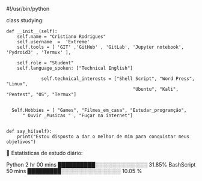 #!/usr/bin/python

class studying:

    def __init__(self):
        self.name = "Cristiano Rodrigues"
        self.username  =  'Extreme' 
        self.tools = [ 'GIT' ,'GitHub' , 'GitLab', 'Jupyter notebook', 'Pydroid3' , 'Termux' ],

        self.role = "Student"
        self.language_spoken: ["Technical English"]

                 self.technical_interests = ["Shell Script", "Word Press", "Linux", 
                                                   "Ubuntu", "Kali", "Pentest", "OS", "Termux"]


      Self.Hobbies = [ "Games", "Filmes_em_casa", "Estudar_programção", 
          " Ouvir _Musicas " , "Fuçar na internet"]


    def say_hi(self):
        print("Estou disposto a dar o melhor de mim para conquistar meus objetivos")
        
💬 Estatísticas de estudo diário: 

Python                   2 hr 00 mins       ██████████░░░░░░░░░░░░░░   31.85% 
BashScript              50 mins              █████████░░░░░░░░░░░░░░░░ 10.05 %

